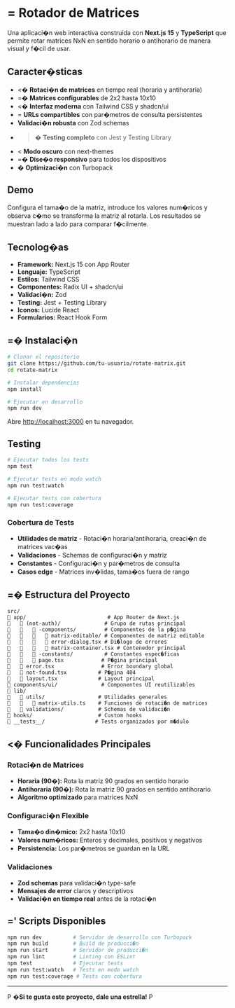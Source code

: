 # = Rotador de Matrices

Una aplicaci�n web interactiva construida con **Next.js 15** y **TypeScript** que permite rotar matrices NxN en sentido horario o antihorario de manera visual y f�cil de usar.

## Caracter�sticas

- <� **Rotaci�n de matrices** en tiempo real (horaria y antihoraria)
- =� **Matrices configurables** de 2x2 hasta 10x10
- <� **Interfaz moderna** con Tailwind CSS y shadcn/ui
- = **URLs compartibles** con par�metros de consulta persistentes
- **Validaci�n robusta** con Zod schemas
- > � **Testing completo** con Jest y Testing Library
- < **Modo oscuro** con next-themes
- =� **Dise�o responsivo** para todos los dispositivos
- � **Optimizaci�n** con Turbopack

## Demo

Configura el tama�o de la matriz, introduce los valores num�ricos y observa c�mo se transforma la matriz al rotarla. Los resultados se muestran lado a lado para comparar f�cilmente.

## Tecnolog�as

- **Framework:** Next.js 15 con App Router
- **Lenguaje:** TypeScript
- **Estilos:** Tailwind CSS
- **Componentes:** Radix UI + shadcn/ui
- **Validaci�n:** Zod
- **Testing:** Jest + Testing Library
- **Iconos:** Lucide React
- **Formularios:** React Hook Form

## =� Instalaci�n

```bash
# Clonar el repositorio
git clone https://github.com/tu-usuario/rotate-matrix.git
cd rotate-matrix

# Instalar dependencias
npm install

# Ejecutar en desarrollo
npm run dev
```

Abre [http://localhost:3000](http://localhost:3000) en tu navegador.

## Testing

```bash
# Ejecutar todos los tests
npm test

# Ejecutar tests en modo watch
npm run test:watch

# Ejecutar tests con cobertura
npm run test:coverage
```

### Cobertura de Tests

- **Utilidades de matriz** - Rotaci�n horaria/antihoraria, creaci�n de matrices vac�as
- **Validaciones** - Schemas de configuraci�n y matriz
- **Constantes** - Configuraci�n y par�metros de consulta
- **Casos edge** - Matrices inv�lidas, tama�os fuera de rango

## =� Estructura del Proyecto

```
src/
   app/                          # App Router de Next.js
      (not-auth)/              # Grupo de rutas principal
         -components/         # Componentes de la p�gina
            matrix-editable/ # Componentes de matriz editable
            error-dialog.tsx # Di�logo de errores
            matrix-container.tsx # Contenedor principal
         -constants/          # Constantes espec�ficas
         page.tsx            # P�gina principal
      error.tsx               # Error boundary global
      not-found.tsx          # P�gina 404
      layout.tsx             # Layout principal
   components/ui/              # Componentes UI reutilizables
   lib/
      utils/                 # Utilidades generales
         matrix-utils.ts    # Funciones de rotaci�n de matrices
      validations/           # Schemas de validaci�n
   hooks/                     # Custom hooks
   __tests__/                # Tests organizados por m�dulo
```

## <� Funcionalidades Principales

### Rotaci�n de Matrices

- **Horaria (90�):** Rota la matriz 90 grados en sentido horario
- **Antihoraria (90�):** Rota la matriz 90 grados en sentido antihorario
- **Algoritmo optimizado** para matrices NxN

### Configuraci�n Flexible

- **Tama�o din�mico:** 2x2 hasta 10x10
- **Valores num�ricos:** Enteros y decimales, positivos y negativos
- **Persistencia:** Los par�metros se guardan en la URL

### Validaciones

- **Zod schemas** para validaci�n type-safe
- **Mensajes de error** claros y descriptivos
- **Validaci�n en tiempo real** antes de la rotaci�n

## =' Scripts Disponibles

```bash
npm run dev          # Servidor de desarrollo con Turbopack
npm run build        # Build de producci�n
npm run start        # Servidor de producci�n
npm run lint         # Linting con ESLint
npm test             # Ejecutar tests
npm run test:watch   # Tests en modo watch
npm run test:coverage # Tests con cobertura
```

---

P **�Si te gusta este proyecto, dale una estrella!** P
